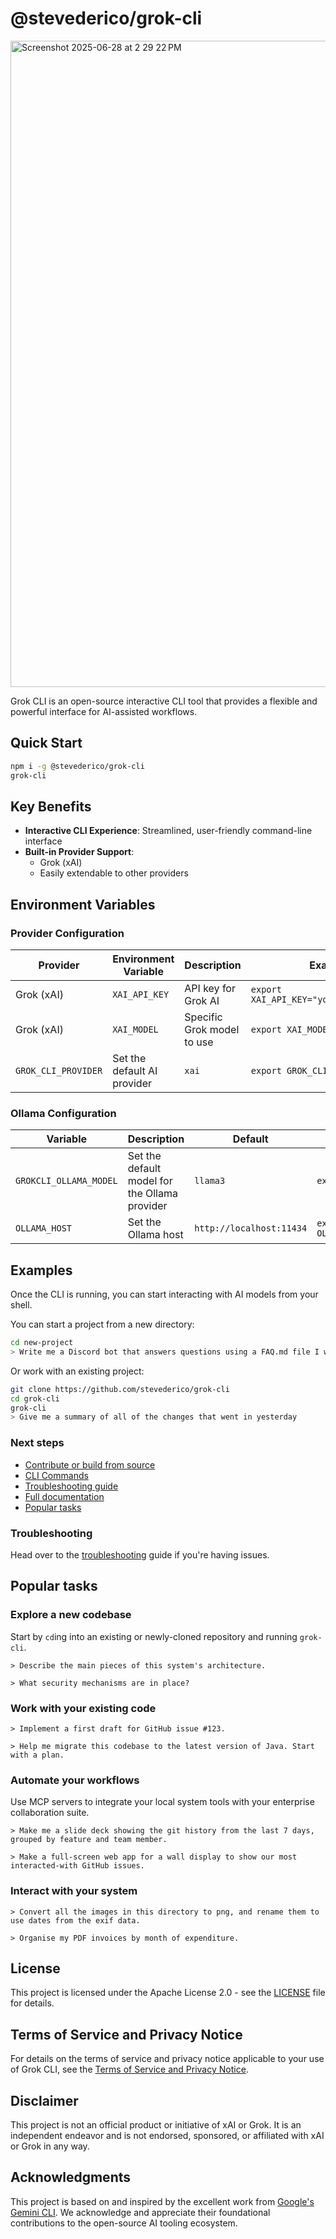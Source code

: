 # @stevederico/grok-cli

<img width="1034" alt="Screenshot 2025-06-28 at 2 29 22 PM" src="https://github.com/user-attachments/assets/c7bf330e-f4c8-45ba-afe4-7534adf74d82" />


Grok CLI is an open-source interactive CLI tool that provides a flexible and powerful interface for AI-assisted workflows.

## Quick Start

```bash
npm i -g @stevederico/grok-cli
grok-cli
```

## Key Benefits

- **Interactive CLI Experience**: Streamlined, user-friendly command-line interface
- **Built-in Provider Support**: 
  - Grok (xAI)
  - Easily extendable to other providers

## Environment Variables

### Provider Configuration

| Provider | Environment Variable | Description | Example |
|----------|---------------------|-------------|---------|
| Grok (xAI) | `XAI_API_KEY` | API key for Grok AI | `export XAI_API_KEY="your_grok_api_key"` |
| Grok (xAI) | `XAI_MODEL` | Specific Grok model to use | `export XAI_MODEL="grok-4-0709"` |
| `GROK_CLI_PROVIDER` | Set the default AI provider | `xai` | `export GROK_CLI_PROVIDER="xai"` |

### Ollama Configuration

| Variable | Description | Default | Example |
|----------|-------------|---------|---------|
| `GROKCLI_OLLAMA_MODEL` | Set the default model for the Ollama provider | `llama3` | `export GROKCLI_OLLAMA_MODEL="llama3"` |
| `OLLAMA_HOST` | Set the Ollama host | `http://localhost:11434` | `export OLLAMA_HOST="http://localhost:11434"` |

## Examples

Once the CLI is running, you can start interacting with AI models from your shell.

You can start a project from a new directory:

```sh
cd new-project
> Write me a Discord bot that answers questions using a FAQ.md file I will provide
```

Or work with an existing project:

```sh
git clone https://github.com/stevederico/grok-cli
cd grok-cli
grok-cli
> Give me a summary of all of the changes that went in yesterday
```

### Next steps

- [Contribute or build from source](./CONTRIBUTING.md)
- [CLI Commands](./docs/cli/commands.md)
- [Troubleshooting guide](./docs/troubleshooting.md)
- [Full documentation](./docs/index.md)
- [Popular tasks](#popular-tasks)

### Troubleshooting

Head over to the [troubleshooting](docs/troubleshooting.md) guide if you're
having issues.

## Popular tasks

### Explore a new codebase

Start by `cd`ing into an existing or newly-cloned repository and running `grok-cli`.

```text
> Describe the main pieces of this system's architecture.
```

```text
> What security mechanisms are in place?
```

### Work with your existing code

```text
> Implement a first draft for GitHub issue #123.
```

```text
> Help me migrate this codebase to the latest version of Java. Start with a plan.
```

### Automate your workflows

Use MCP servers to integrate your local system tools with your enterprise collaboration suite.

```text
> Make me a slide deck showing the git history from the last 7 days, grouped by feature and team member.
```

```text
> Make a full-screen web app for a wall display to show our most interacted-with GitHub issues.
```

### Interact with your system

```text
> Convert all the images in this directory to png, and rename them to use dates from the exif data.
```

```text
> Organise my PDF invoices by month of expenditure.
```

## License

This project is licensed under the Apache License 2.0 - see the [LICENSE](LICENSE) file for details.

## Terms of Service and Privacy Notice

For details on the terms of service and privacy notice applicable to your use of Grok CLI, see the [Terms of Service and Privacy Notice](./docs/tos-privacy.md).

## Disclaimer

This project is not an official product or initiative of xAI or Grok. It is an independent endeavor and is not endorsed, sponsored, or affiliated with xAI or Grok in any way.

## Acknowledgments

This project is based on and inspired by the excellent work from [Google's Gemini CLI](https://github.com/google-gemini/gemini-cli). We acknowledge and appreciate their foundational contributions to the open-source AI tooling ecosystem.
